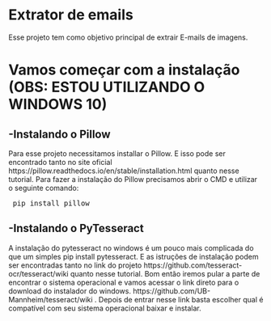 # Extrator de emails #
 Esse projeto tem como objetivo principal de extrair E-mails de imagens.
# Vamos começar com a instalação (OBS: ESTOU UTILIZANDO O WINDOWS 10) #
<H2>-Instalando o Pillow</H2>
 Para esse projeto necessitamos installar o Pillow. 
 E isso pode ser encontrado tanto no site oficial https://pillow.readthedocs.io/en/stable/installation.html quanto nesse tutorial.
 Para fazer a instalação do Pillow precisamos abrir o CMD e utilizar o seguinte comando: <pre> pip install pillow </pre>

 <H2>-Instalando o PyTesseract </H2>
  A instalação do pytesseract no windows é um pouco mais complicada do que um simples pip install pytesseract.
  E as istruções de instalação podem ser encontradas tanto no link do projeto https://github.com/tesseract-ocr/tesseract/wiki quanto nesse   tutorial.
  Bom então iremos pular a parte de encontrar o sistema operacional e vamos acessar o link direto para o download do instalador do windows.
  https://github.com/UB-Mannheim/tesseract/wiki . Depois de entrar nesse link basta escolher qual é compatível com seu sistema operacional baixar e instalar.




